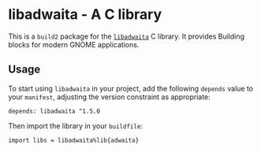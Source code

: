 # libadwaita - A C library

This is a `build2` package for the [`libadwaita`](https://gitlab.gnome.org/GNOME/libadwaita) C library. It provides Building blocks for modern GNOME applications.

## Usage

To start using `libadwaita` in your project, add the following `depends`
value to your `manifest`, adjusting the version constraint as appropriate:

```
depends: libadwaita ^1.5.0
```

Then import the library in your `buildfile`:

```
import libs = libadwaita%lib{adwaita}
```
